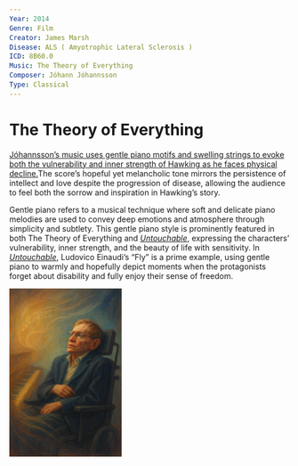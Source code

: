 ```yaml
---
Year: 2014
Genre: Film
Creator: James Marsh
Disease: ALS ( Amyotrophic Lateral Sclerosis )
ICD: 8B60.0
Music: The Theory of Everything
Composer: Jóhann Jóhannsson
Type: Classical
---
```


# The Theory of Everything

[Jóhannsson’s music uses gentle piano motifs and swelling strings to evoke both the vulnerability and inner strength of Hawking as he faces physical decline.](https://youtu.be/ZbJZ5kU4w5c?si=ftKN8lgXHnIxEpD2)The score’s hopeful yet melancholic tone mirrors the persistence of intellect and love despite the progression of disease, allowing the audience to feel both the sorrow and inspiration in Hawking’s story.


Gentle piano refers to a musical technique where soft and delicate piano melodies are used to convey deep emotions and atmosphere through simplicity and subtlety.
This gentle piano style is prominently featured in both The Theory of Everything and [*Untouchable*](heo_taeyoung.md), expressing the characters’ vulnerability, inner strength, and the beauty of life with sensitivity.
In [*Untouchable*](heo_taeyoung.md), Ludovico Einaudi’s “Fly” is a prime example, using gentle piano to warmly and hopefully depict moments when the protagonists forget about disability and fully enjoy their sense of freedom.

<img src="./seo_dongseong_img.png" alt="image of Stephen Hawking as suffering from ALS." style="width:40%;" />

